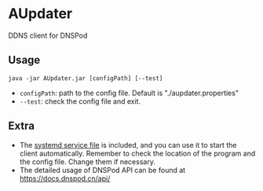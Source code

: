 # AUpdater
 DDNS client for DNSPod

## Usage
```shell
java -jar AUpdater.jar [configPath] [--test]
```
- `configPath`: path to the config file. Default is "./aupdater.properties"
- `--test`: check the config file and exit.

## Extra
- The [systemd service file](https://github.com/MCUmbrella/AUpdater/blob/main/aupdater.service) is included, and you can use it to start the client automatically.
Remember to check the location of the program and the config file. Change them if necessary.
- The detailed usage of DNSPod API can be found at https://docs.dnspod.cn/api/
